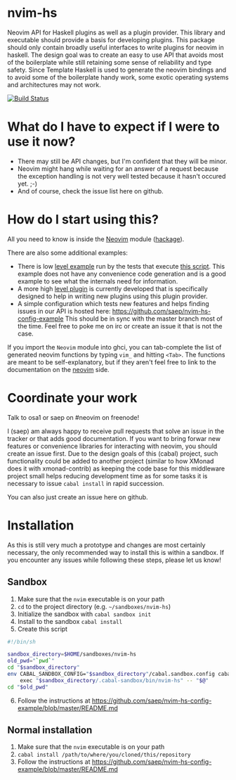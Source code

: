 # nvim-hs

Neovim API for Haskell plugins as well as a plugin provider. 
This library and executable should provide a basis for developing
plugins. This package should only contain broadly useful interfaces
to write plugins for neovim in haskell. The design goal was to create
an easy to use API that avoids most of the boilerplate while still retaining
some sense of reliability and type safety. Since Template Haskell is used
to generate the neovim bindings and to avoid some of the boilerplate
handy work, some exotic operating systems and architectures may not work.

[![Build Status](https://travis-ci.org/saep/nvim-hs.svg?branch=master)](https://travis-ci.org/saep/nvim-hs)

# What do I have to expect if I were to use it now?

* There may still be API changes, but I'm confident that they will be minor.
* Neovim might hang while waiting for an answer of a request because
  the exception handling is not very well tested because it hasn't occured yet. ;-)
* And of course, check the issue list here on github.

# How do I start using this?

All you need to know is inside the [Neovim](https://github.com/saep/nvim-hs/blob/master/library/Neovim.hs) module ([hackage](http://hackage.haskell.org/package/nvim-hs-0.0.2/docs/Neovim.html)). 

There are also some additional examples:
* There is low [level example](https://github.com/saep/nvim-hs/blob/master/TestPlugins.hs)
  run by the tests that execute [this script](https://github.com/saep/nvim-hs/blob/master/TestPlugins.vim).
  This example does not have any convenience code generation and is
  a good example to see what the internals need for information.
* A more high [level plugin](https://github.com/saep/nvim-hs/blob/master/library/Neovim/Plugin/ConfigHelper.hs)
  is currently developed that is specifically
  designed to help in writing new plugins using this plugin provider.
* A simple configuration which tests new features and helps 
  finding issues in our API is hosted here: 
  https://github.com/saep/nvim-hs-config-example
  This should be in sync with the master branch most of the time.
  Feel free to poke me on irc or create an issue it that is not the case.

If you import the `Neovim` module into ghci, you can tab-complete the list
of generated neovim functions by typing `vim_` and hitting `<Tab>`. The functions
are meant to be self-explanatory, but if they aren't feel free to link to the documentation
on the [neovim](https://github.com/neovim/neovim) side. 

# Coordinate your work

Talk to osa1 or saep on #neovim on freenode!

I (saep) am always happy to receive pull requests that solve an issue in the tracker or that
adds good documentation. If you want to bring forwar new features or convenience libraries
for interacting with neovim, you should create an issue first. Due to the design goals of
this (cabal) project, such functionality could be added to another project (similar to how
XMonad does it with xmonad-contrib) as keeping the code base for this middleware project
small helps reducing development time as for some tasks it is necessary to issue `cabal install`
in rapid succession.

You can also just create an issue here on github.

# Installation

As this is still very much a prototype and changes are most certainly
necessary, the only recommended way to install this is within a sandbox.
If you encounter any issues while following these steps, please let us
know!

## Sandbox

1. Make sure that the `nvim` executable is on your path
2. `cd` to the project directory (e.g. `~/sandboxes/nvim-hs`)
3. Initialize the sandbox with `cabal sandbox init`
4. Install to the sandbox `cabal install`
5. Create this script
  ```bash
  #!/bin/sh

  sandbox_directory=$HOME/sandboxes/nvim-hs
  old_pwd="`pwd`"
  cd "$sandbox_directory"
  env CABAL_SANDBOX_CONFIG="$sandbox_directory"/cabal.sandbox.config cabal \
      exec "$sandbox_directory/.cabal-sandbox/bin/nvim-hs" -- "$@"
  cd "$old_pwd"
  ```
6. Follow the instructions at https://github.com/saep/nvim-hs-config-example/blob/master/README.md

## Normal installation

1. Make sure that the `nvim` executable is on your path
2. `cabal install /path/to/where/you/cloned/this/repository`
3. Follow the instructions at https://github.com/saep/nvim-hs-config-example/blob/master/README.md
